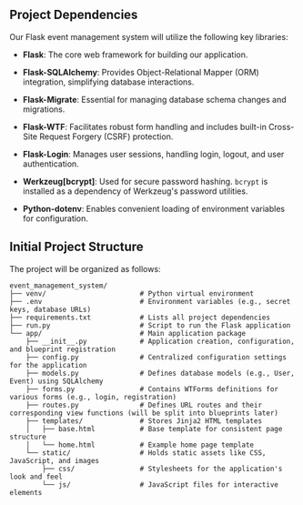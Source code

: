    
## Project Dependencies

Our Flask event management system will utilize the following key libraries:

-   **Flask**: The core web framework for building our application.
    
-   **Flask-SQLAlchemy**: Provides Object-Relational Mapper (ORM) integration, simplifying database interactions.
    
-   **Flask-Migrate**: Essential for managing database schema changes and migrations.
    
-   **Flask-WTF**: Facilitates robust form handling and includes built-in Cross-Site Request Forgery (CSRF) protection.
    
-   **Flask-Login**: Manages user sessions, handling login, logout, and user authentication.
    
-   **Werkzeug[bcrypt]**: Used for secure password hashing. `bcrypt` is installed as a dependency of Werkzeug's password utilities.
    
-   **Python-dotenv**: Enables convenient loading of environment variables for configuration.
    

## Initial Project Structure

The project will be organized as follows:

```
event_management_system/
├── venv/                       # Python virtual environment
├── .env                        # Environment variables (e.g., secret keys, database URLs)
├── requirements.txt            # Lists all project dependencies
├── run.py                      # Script to run the Flask application
└── app/                        # Main application package
    ├── __init__.py             # Application creation, configuration, and blueprint registration
    ├── config.py               # Centralized configuration settings for the application
    ├── models.py               # Defines database models (e.g., User, Event) using SQLAlchemy
    ├── forms.py                # Contains WTForms definitions for various forms (e.g., login, registration)
    ├── routes.py               # Defines URL routes and their corresponding view functions (will be split into blueprints later)
    ├── templates/              # Stores Jinja2 HTML templates
    │   ├── base.html           # Base template for consistent page structure
    │   └── home.html           # Example home page template
    └── static/                 # Holds static assets like CSS, JavaScript, and images
        ├── css/                # Stylesheets for the application's look and feel
        └── js/                 # JavaScript files for interactive elements

```